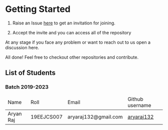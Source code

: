 # Getting Started

1. Raise an Issue [here](https://github.com/GEC-Jhalawar/Support/issues/new?assignees=&labels=invite+me+to+the+organisation&template=invitation.yml&title=Please+invite+me+to+the+GECJ+GitHub+Community) to get an invitation for joining.

2. Accept the invite and you can access all of the repository

At any stage if you face any problem or want to reach out to us open a discussion here.

All done! Feel free to checkout other repositories and contribute.

## List of Students

<!-- Student Data Start -->
### Batch 2019-2023

<table align="center">
  <thead>
    <tr>
      <td>Name</td>
      <td>Roll</td>
      <td>Email</td>
      <td>Github username</td>
    </tr>
  </thead>
  <tbody>
  <tr>
    <td>Aryan Raj</td>
    <td>19EEJCS007</td>
    <td>aryaraj132@gmail.com</td>
    <td><a href="https://github.com/aryaraj132">aryaraj132</a></td>
  </tr>
  </tbody>
</table>


<!-- Student Data End -->

